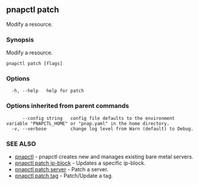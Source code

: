 ## pnapctl patch

Modify a resource.

### Synopsis

Modify a resource.

```
pnapctl patch [flags]
```

### Options

```
  -h, --help   help for patch
```

### Options inherited from parent commands

```
      --config string   config file defaults to the environment variable "PNAPCTL_HOME" or "pnap.yaml" in the home directory.
  -v, --verbose         change log level from Warn (default) to Debug.
```

### SEE ALSO

* [pnapctl](pnapctl.md)	 - pnapctl creates new and manages existing bare metal servers.
* [pnapctl patch ip-block](pnapctl_patch_ip-block.md)	 - Updates a specific ip-block.
* [pnapctl patch server](pnapctl_patch_server.md)	 - Patch a server.
* [pnapctl patch tag](pnapctl_patch_tag.md)	 - Patch/Update a tag.

